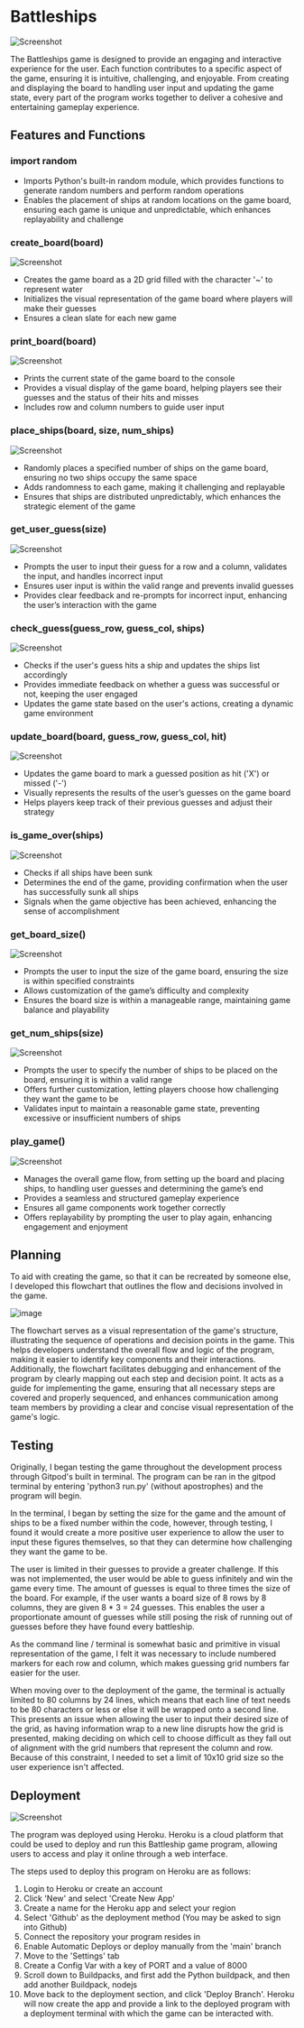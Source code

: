 # Battleships
![Screenshot](assets/images/command-line.png)

The Battleships game is designed to provide an engaging and interactive experience for the user. Each function contributes to a specific aspect of the game, ensuring it is intuitive, challenging, and enjoyable. From creating and displaying the board to handling user input and updating the game state, every part of the program works together to deliver a cohesive and entertaining gameplay experience.

## Features and Functions

### import random
- Imports Python's built-in random module, which provides functions to generate random numbers and perform random operations
- Enables the placement of ships at random locations on the game board, ensuring each game is unique and unpredictable, which enhances replayability and challenge

### create_board(board)
![Screenshot](assets/images/create-board.png)
- Creates the game board as a 2D grid filled with the character '~' to represent water
- Initializes the visual representation of the game board where players will make their guesses
- Ensures a clean slate for each new game

### print_board(board)
![Screenshot](assets/images/print-board.png)
- Prints the current state of the game board to the console
- Provides a visual display of the game board, helping players see their guesses and the status of their hits and misses
- Includes row and column numbers to guide user input

### place_ships(board, size, num_ships)
![Screenshot](assets/images/place-ships.png)
- Randomly places a specified number of ships on the game board, ensuring no two ships occupy the same space
- Adds randomness to each game, making it challenging and replayable
- Ensures that ships are distributed unpredictably, which enhances the strategic element of the game

### get_user_guess(size)
![Screenshot](assets/images/get-user-guess.png)
- Prompts the user to input their guess for a row and a column, validates the input, and handles incorrect input
- Ensures user input is within the valid range and prevents invalid guesses
- Provides clear feedback and re-prompts for incorrect input, enhancing the user’s interaction with the game

### check_guess(guess_row, guess_col, ships)
![Screenshot](assets/images/check-guess.png)
- Checks if the user's guess hits a ship and updates the ships list accordingly
- Provides immediate feedback on whether a guess was successful or not, keeping the user engaged
- Updates the game state based on the user's actions, creating a dynamic game environment

### update_board(board, guess_row, guess_col, hit)
![Screenshot](assets/images/update-board.png)
- Updates the game board to mark a guessed position as hit ('X') or missed ('-')
- Visually represents the results of the user’s guesses on the game board
- Helps players keep track of their previous guesses and adjust their strategy

### is_game_over(ships)
![Screenshot](assets/images/is-game-over.png)
- Checks if all ships have been sunk
- Determines the end of the game, providing confirmation when the user has successfully sunk all ships
- Signals when the game objective has been achieved, enhancing the sense of accomplishment

### get_board_size()
![Screenshot](assets/images/get-board-size.png)
- Prompts the user to input the size of the game board, ensuring the size is within specified constraints
- Allows customization of the game’s difficulty and complexity
- Ensures the board size is within a manageable range, maintaining game balance and playability

### get_num_ships(size)
![Screenshot](assets/images/get-num-ships.png)
- Prompts the user to specify the number of ships to be placed on the board, ensuring it is within a valid range
- Offers further customization, letting players choose how challenging they want the game to be
- Validates input to maintain a reasonable game state, preventing excessive or insufficient numbers of ships

### play_game()
![Screenshot](assets/images/play-game.png)
- Manages the overall game flow, from setting up the board and placing ships, to handling user guesses and determining the game’s end
- Provides a seamless and structured gameplay experience
- Ensures all game components work together correctly
- Offers replayability by prompting the user to play again, enhancing engagement and enjoyment

## Planning
To aid with creating the game, so that it can be recreated by someone else, I developed this flowchart that outlines the flow and decisions involved in the game.

![image](assets/images/flow-diagram.jpeg)

The flowchart serves as a visual representation of the game's structure, illustrating the sequence of operations and decision points in the game. This helps developers understand the overall flow and logic of the program, making it easier to identify key components and their interactions. Additionally, the flowchart facilitates debugging and enhancement of the program by clearly mapping out each step and decision point. It acts as a guide for implementing the game, ensuring that all necessary steps are covered and properly sequenced, and enhances communication among team members by providing a clear and concise visual representation of the game's logic.

## Testing

Originally, I began testing the game throughout the development process through Gitpod's built in terminal. The program can be ran in the gitpod terminal by entering 'python3 run.py' (without apostrophes) and the program will begin.

In the terminal, I began by setting the size for the game and the amount of ships to be a fixed number within the code, however, through testing, I found it would create a more positive user experience to allow the user to input these figures themselves, so that they can determine how challenging they want the game to be.

The user is limited in their guesses to provide a greater challenge. If this was not implemented, the user would be able to guess infinitely and win the game every time. The amount of guesses is equal to three times the size of the board. For example, if the user wants a board size of 8 rows by 8 columns, they are given 8 * 3 = 24 guesses. This enables the user a proportionate amount of guesses while still posing the risk of running out of guesses before they have found every battleship.

As the command line / terminal is somewhat basic and primitive in visual representation of the game, I felt it was necessary to include numbered markers for each row and column, which makes guessing grid numbers far easier for the user.

When moving over to the deployment of the game, the terminal is actually limited to 80 columns by 24 lines, which means that each line of text needs to be 80 characters or less or else it will be wrapped onto a second line. This presents an issue when allowing the user to input their desired size of the grid, as having information wrap to a new line disrupts how the grid is presented, making deciding on which cell to choose difficult as they fall out of alignment with the grid numbers that represent the column and row. Because of this constraint, I needed to set a limit of 10x10 grid size so the user experience isn't affected.

## Deployment
![Screenshot](assets/images/deployment.png)

The program was deployed using Heroku. Heroku is a cloud platform that could be used to deploy and run this Battleship game program, allowing users to access and play it online through a web interface.

The steps used to deploy this program on Heroku are as follows:

1. Login to Heroku or create an account
2. Click 'New' and select 'Create New App'
3. Create a name for the Heroku app and select your region
4. Select 'Github' as the deployment method (You may be asked to sign into Github)
5. Connect the repository your program resides in
6. Enable Automatic Deploys or deploy manually from the 'main' branch
7. Move to the 'Settings' tab
8. Create a Config Var with a key of PORT and a value of 8000
9. Scroll down to Buildpacks, and first add the Python buildpack, and then add another Buildpack, nodejs
10. Move back to the deployment section, and click 'Deploy Branch'. Heroku will now create the app and provide a link to the deployed program with a deployment terminal with which the game can be interacted with.





